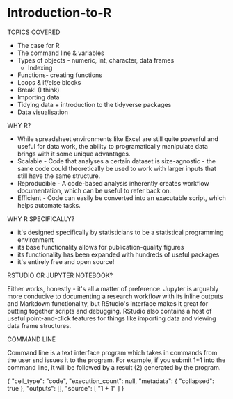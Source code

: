 # Introduction-to-R

TOPICS COVERED
- The case for R
- The command line & variables
- Types of objects - numeric, int, character, data frames
    - Indexing
- Functions- creating functions
- Loops & if/else blocks
- Break! (I think)
- Importing data
- Tidying data + introduction to the tidyverse packages
- Data visualisation

WHY R?
- While spreadsheet environments like Excel are still quite powerful and useful for data work, the ability to programatically manipulate data brings with it some unique advantages.
- Scalable - Code that analyses a certain dataset is size-agnostic - the same code could theoretically be used to work with larger inputs that still have the same structure.
- Reproducible - A code-based analysis inherently creates workflow documentation, which can be useful to refer back on.
- Efficient - Code can easily be converted into an executable script, which helps automate tasks.

WHY R SPECIFICALLY?
- it's designed specifically by statisticians to be a statistical programming environment
- its base functionality allows for publication-quality figures
- its functionality has been expanded with hundreds of useful packages
- it's entirely free and open source!

RSTUDIO OR JUPYTER NOTEBOOK?

Either works, honestly - it's all a matter of preference.
Jupyter is arguably more conducive to documenting a research workflow with its inline outputs and Markdown functionality, but RStudio's interface makes it great for putting together scripts and debugging. RStudio also contains a host of useful point-and-click features for things like importing data and viewing data frame structures.

COMMAND LINE

Command line is a text interface program which takes in commands from the user snd issues it to the program. For example, if you submit 1+1 into the command line, it will be followed by a result (2) generated by the program. 

{
   "cell_type": "code",
   "execution_count": null,
   "metadata": {
    "collapsed": true
   },
   "outputs": [],
   "source": [
    "1 + 1"
   ]
  }
